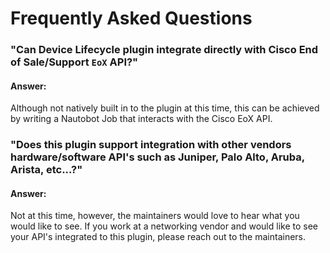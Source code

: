 # Frequently Asked Questions

### **"Can Device Lifecycle plugin integrate directly with Cisco End of Sale/Support `EoX` API?"**
#### Answer:  
Although not natively built in to the plugin at this time, this can be achieved by writing a Nautobot Job that interacts with the Cisco EoX API. 

### **"Does this plugin support integration with other vendors hardware/software API's such as Juniper, Palo Alto, Aruba, Arista, etc...?"**
#### Answer:  
Not at this time, however, the maintainers would love to hear what you would like to see.  If you work at a networking vendor and would like to see your API's integrated to this plugin, please reach out to the maintainers.

